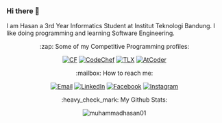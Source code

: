 ### Hi there 👋

I am Hasan a 3rd Year Informatics Student at Institut Teknologi Bandung. I like doing programming and learning Software Engineering.

<p align="center">:zap: Some of my Competitive Programming profiles:</p>

<div align="center">
  
[![CF](https://cp-logo.vercel.app/codeforces/m.hasan01)](https://codeforces.com/profile/m.hasan01)
[![CodeChef](https://cp-logo.vercel.app/codechef/mhasan01)](https://www.codechef.com/users/mhasan01)
[![TLX](https://img.shields.io/badge/TLX-mhasan01-yellow)](https://tlx.toki.id/profiles/mhasan01)
[![AtCoder](https://img.shields.io/badge/AtCoder-mhasan01-green)](https://atcoder.jp/users/mhasan01)

</div>
  
<p align="center">:mailbox: How to reach me: </p>

<div align="center">

[![Email](https://img.shields.io/badge/Gmail-D14836?style=for-the-badge&logo=gmail&logoColor=white)](mailto:muhammadhasan50@gmail.com)
[![LinkedIn](https://img.shields.io/badge/LinkedIn-0077B5?style=for-the-badge&logo=linkedin&logoColor=white)](https://www.linkedin.com/in/muhammadhasan01/)
[![Facebook](https://img.shields.io/badge/Facebook-1877F2?style=for-the-badge&logo=facebook&logoColor=white)](https://www.facebook.com/muhamad.hasan.7315/)
[![Instagram](https://img.shields.io/badge/Instagram-E4405F?style=for-the-badge&logo=instagram&logoColor=white)](https://www.instagram.com/muhammadhasan01/)

</div>

<p align="center"> :heavy_check_mark: My Github Stats: </p>

<p align="center"><img align="center" src="https://github-readme-streak-stats.herokuapp.com/?user=muhammadhasan01&theme=monokai" alt="muhammadhasan01" /></p>
